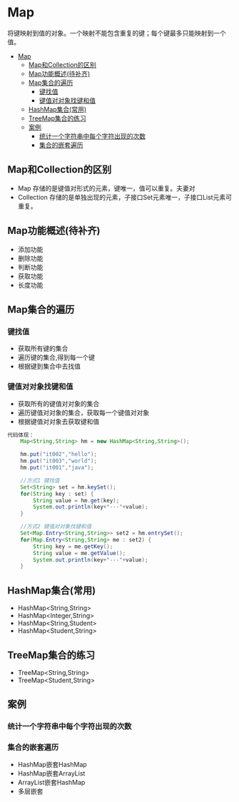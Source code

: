 # Map

将键映射到值的对象。一个映射不能包含重复的键；每个键最多只能映射到一个值。

<!-- TOC -->

- [Map](#map)
    - [Map和Collection的区别](#map和collection的区别)
    - [Map功能概述(待补齐)](#map功能概述待补齐)
    - [Map集合的遍历](#map集合的遍历)
        - [键找值](#键找值)
        - [键值对对象找键和值](#键值对对象找键和值)
    - [HashMap集合(常用)](#hashmap集合常用)
    - [TreeMap集合的练习](#treemap集合的练习)
    - [案例](#案例)
        - [统计一个字符串中每个字符出现的次数](#统计一个字符串中每个字符出现的次数)
        - [集合的嵌套遍历](#集合的嵌套遍历)

<!-- /TOC -->

## Map和Collection的区别

- Map 存储的是键值对形式的元素，键唯一，值可以重复。夫妻对
- Collection 存储的是单独出现的元素，子接口Set元素唯一，子接口List元素可重复。

## Map功能概述(待补齐)

- 添加功能
- 删除功能
- 判断功能
- 获取功能
- 长度功能

## Map集合的遍历

### 键找值

- 获取所有键的集合
- 遍历键的集合,得到每一个键
- 根据键到集合中去找值

### 键值对对象找键和值

- 获取所有的键值对对象的集合
- 遍历键值对对象的集合，获取每一个键值对对象
- 根据键值对对象去获取键和值

```java
代码体现：
    Map<String,String> hm = new HashMap<String,String>();

    hm.put("it002","hello");
    hm.put("it003","world");
    hm.put("it001","java");

    //方式1 键找值
    Set<String> set = hm.keySet();
    for(String key : set) {
        String value = hm.get(key);
        System.out.println(key+"---"+value);
    }

    //方式2 键值对对象找键和值
    Set<Map.Entry<String,String>> set2 = hm.entrySet();
    for(Map.Entry<String,String> me : set2) {
        String key = me.getKey();
        String value = me.getValue();
        System.out.println(key+"---"+value);
    }
```

## HashMap集合(常用)

- HashMap<String,String>
- HashMap<Integer,String>
- HashMap<String,Student>
- HashMap<Student,String>

## TreeMap集合的练习

- TreeMap<String,String>
- TreeMap<Student,String>

## 案例

### 统计一个字符串中每个字符出现的次数

### 集合的嵌套遍历

- HashMap嵌套HashMap
- HashMap嵌套ArrayList
- ArrayList嵌套HashMap
- 多层嵌套

